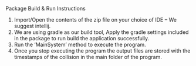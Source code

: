 Package Build & Run Instructions

1.	Import/Open the contents of the zip file on your choice of IDE – We suggest intellij.
2.	We are using gradle as our build tool, Apply the gradle settings included in the package to run build the application successfully.
3.	Run the ‘MainSystem’ method to execute the program.
4. 	Once you stop executing the program the output files are stored with the timestamps of the collision in the main folder of the program.
